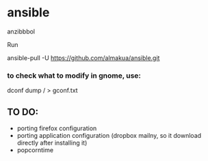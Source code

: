 # ansible
anzibbbol

Run 

ansible-pull -U https://github.com/almakua/ansible.git

### to check what to modify in gnome, use:

dconf dump / > gconf.txt

## TO DO:
* porting firefox configuration
* porting application configuration (dropbox mailny, so it download directly after installing it)
* popcorntime
